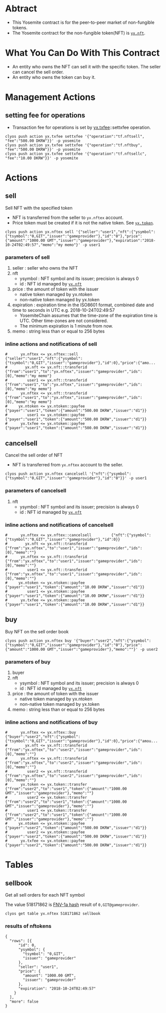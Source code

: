 # Abtract
* This Yosemite contract is for the peer-to-peer market of non-fungible tokens.
* The Yosemite contract for the non-fungible token(NFT) is [`yx.nft`](../../contracts/yx.nft/README.md).

# What You Can Do With This Contract
* An entity who owns the NFT can sell it with the specific token. The seller can cancel the sell order.
* An entity who owns the token can buy it.

# Management Actions

## setting fee for operations
* Transaction fee for operations is set by [yx.txfee](../../contracts/yx.txfee/)::settxfee operation.
```
clyos push action yx.txfee settxfee '{"operation":"tf.nftsell", "fee":"500.00 DKRW"}}' -p yosemite
clyos push action yx.txfee settxfee '{"operation":"tf.nftbuy", "fee":"500.00 DKRW"}}' -p yosemite
clyos push action yx.txfee settxfee '{"operation":"tf.nftsellc", "fee":"10.00 DKRW"}}' -p yosemite
```


# Actions

## sell
Sell NFT with the specified token

* NFT is transferred from the seller to `yx.nftex` account.
* Price token must be created if it is not the native token. See [`yx.token`](../../contracts/yx.token/README.md).
```
clyos push action yx.nftex sell '{"seller":"user1","nft":{"ysymbol":{"tsymbol":"0,GIT","issuer":"gameprovider"},"id":"0"},"price":{"amount":"1000.00 GMT","issuer":"gameprovider"},"expiration":"2018-10-24T02:49:57","memo":"my memo"}' -p user1
```

### parameters of sell
1. seller : seller who owns the NFT
1. nft
   * ysymbol : NFT symbol and its issuer; precision is always 0
   * id : NFT id managed by [`yx.nft`](../../contracts/yx.nft/README.md)
1. price : the amount of token with the issuer
   * native token managed by yx.ntoken
   * non-native token managed by yx.token
1. expiration : expiration time in the ISO8601 format, combined date and time to seconds in UTC e.g. 2018-10-24T02:49:57
   * YosemiteChain assumes that the time-zone of the expiration time is UTC. Other time-zones are not considered.
   * The minimum expiration is 1 minute from now.
1. memo : string less than or equal to 256 bytes

### inline actions and notifications of sell
```
#      yx.nftex <= yx.nftex::sell               {"seller":"user1","nft":{"ysymbol":{"tsymbol":"0,GIT","issuer":"gameprovider"},"id":0},"price":{"amo...
#        yx.nft <= yx.nft::transferid           {"from":"user1","to":"yx.nftex","issuer":"gameprovider","ids":[0],"memo":"my memo"}
#         user1 <= yx.nft::transferid           {"from":"user1","to":"yx.nftex","issuer":"gameprovider","ids":[0],"memo":"my memo"}
#      yx.nftex <= yx.nft::transferid           {"from":"user1","to":"yx.nftex","issuer":"gameprovider","ids":[0],"memo":"my memo"}
#     yx.ntoken <= yx.ntoken::payfee            {"payer":"user1","token":{"amount":"500.00 DKRW","issuer":"d1"}}
#         user1 <= yx.ntoken::payfee            {"payer":"user1","token":{"amount":"500.00 DKRW","issuer":"d1"}}
#      yx.txfee <= yx.ntoken::payfee            {"payer":"user1","token":{"amount":"500.00 DKRW","issuer":"d1"}}
```

## cancelsell
Cancel the sell order of NFT

* NFT is transferred from `yx.nftex` account to the seller.
```
clyos push action yx.nftex cancelsell '{"nft":{"ysymbol":{"tsymbol":"0,GIT","issuer":"gameprovider"},"id":"0"}}' -p user1
```

### parameters of cancelsell
1. nft
   * ysymbol : NFT symbol and its issuer; precision is always 0
   * id : NFT id managed by [`yx.nft`](../../contracts/yx.nft/README.md)

### inline actions and notifications of cancelsell
```
#      yx.nftex <= yx.nftex::cancelsell         {"nft":{"ysymbol":{"tsymbol":"0,GIT","issuer":"gameprovider"},"id":0}}
#        yx.nft <= yx.nft::transferid           {"from":"yx.nftex","to":"user1","issuer":"gameprovider","ids":[0],"memo":""}
#      yx.nftex <= yx.nft::transferid           {"from":"yx.nftex","to":"user1","issuer":"gameprovider","ids":[0],"memo":""}
#         user1 <= yx.nft::transferid           {"from":"yx.nftex","to":"user1","issuer":"gameprovider","ids":[0],"memo":""}
#     yx.ntoken <= yx.ntoken::payfee            {"payer":"user1","token":{"amount":"10.00 DKRW","issuer":"d1"}}
#         user1 <= yx.ntoken::payfee            {"payer":"user1","token":{"amount":"10.00 DKRW","issuer":"d1"}}
#      yx.txfee <= yx.ntoken::payfee            {"payer":"user1","token":{"amount":"10.00 DKRW","issuer":"d1"}}
```

## buy
Buy NFT on the sell order book

```
clyos push action yx.nftex buy '{"buyer":"user2","nft":{"ysymbol":{"tsymbol":"0,GIT","issuer":"gameprovider"},"id":"0"},"price":{"amount":"1000.00 GMT","issuer":"gameprovider"},"memo":""}' -p user2
```

### parameters of buy
1. buyer
1. nft
   * ysymbol : NFT symbol and its issuer; precision is always 0
   * id : NFT id managed by [`yx.nft`](../../contracts/yx.nft/README.md)
1. price : the amount of token with the issuer
   * native token managed by yx.ntoken
   * non-native token managed by yx.token
1. memo : string less than or equal to 256 bytes

### inline actions and notifications of buy
```
#      yx.nftex <= yx.nftex::buy                {"buyer":"user2","nft":{"ysymbol":{"tsymbol":"0,GIT","issuer":"gameprovider"},"id":0},"price":{"amou...
#        yx.nft <= yx.nft::transferid           {"from":"yx.nftex","to":"user2","issuer":"gameprovider","ids":[0],"memo":""}
#      yx.nftex <= yx.nft::transferid           {"from":"yx.nftex","to":"user2","issuer":"gameprovider","ids":[0],"memo":""}
#         user2 <= yx.nft::transferid           {"from":"yx.nftex","to":"user2","issuer":"gameprovider","ids":[0],"memo":""}
#      yx.token <= yx.token::transfer           {"from":"user2","to":"user1","token":{"amount":"1000.00 GMT","issuer":"gameprovider"},"memo":""}
#         user2 <= yx.token::transfer           {"from":"user2","to":"user1","token":{"amount":"1000.00 GMT","issuer":"gameprovider"},"memo":""}
#         user1 <= yx.token::transfer           {"from":"user2","to":"user1","token":{"amount":"1000.00 GMT","issuer":"gameprovider"},"memo":""}
#     yx.ntoken <= yx.ntoken::payfee            {"payer":"user2","token":{"amount":"500.00 DKRW","issuer":"d1"}}
#         user2 <= yx.ntoken::payfee            {"payer":"user2","token":{"amount":"500.00 DKRW","issuer":"d1"}}
#      yx.txfee <= yx.ntoken::payfee            {"payer":"user2","token":{"amount":"500.00 DKRW","issuer":"d1"}}
```

# Tables

## sellbook
Get all sell orders for each NFT symbol

The value 518171862 is [FNV-1a hash](https://en.wikipedia.org/wiki/Fowler%E2%80%93Noll%E2%80%93Vo_hash_function#FNV-1a_hash) result of `0,GIT@gameprovider`.
```
clyos get table yx.nftex 518171862 sellbook
```

### results of nftokens
```
{
  "rows": [{
      "id": 0,
      "ysymbol": {
        "tsymbol": "0,GIT",
        "issuer": "gameprovider"
      },
      "seller": "user1",
      "price": {
        "amount": "1000.00 GMT",
        "issuer": "gameprovider"
      },
      "expiration": "2018-10-24T02:49:57"
    }
  ],
  "more": false
}
```
